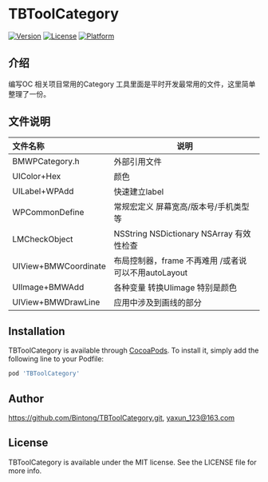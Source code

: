 # TBToolCategory


[![Version](https://img.shields.io/cocoapods/v/TBToolCategory.svg?style=flat)](https://cocoapods.org/pods/TBToolCategory)
[![License](https://img.shields.io/cocoapods/l/TBToolCategory.svg?style=flat)](https://cocoapods.org/pods/TBToolCategory)
[![Platform](https://img.shields.io/cocoapods/p/TBToolCategory.svg?style=flat)](https://cocoapods.org/pods/TBToolCategory)

## 介绍

编写OC 相关项目常用的Category 工具里面是平时开发最常用的文件，这里简单整理了一份。

## 文件说明

| 文件名称             | 说明                                                  |
| :------------------- | ----------------------------------------------------- |
| BMWPCategory.h       | 外部引用文件                                          |
| UIColor+Hex          | 颜色                                                  |
| UILabel+WPAdd        | 快速建立label                                         |
| WPCommonDefine       | 常规宏定义 屏幕宽高/版本号/手机类型 等                |
| LMCheckObject        | NSString NSDictionary NSArray 有效性检查              |
| UIView+BMWCoordinate | 布局控制器，frame 不再难用 /或者说 可以不用autoLayout |
| UIImage+BMWAdd       | 各种变量 转换UIimage 特别是颜色                       |
| UIView+BMWDrawLine   | 应用中涉及到画线的部分                                |



## Installation

TBToolCategory is available through [CocoaPods](https://cocoapods.org). To install
it, simply add the following line to your Podfile:

```ruby
pod 'TBToolCategory'
```

## Author

https://github.com/Bintong/TBToolCategory.git, yaxun_123@163.com

## License

TBToolCategory is available under the MIT license. See the LICENSE file for more info.
